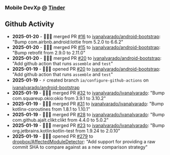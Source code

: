 ### Mobile DevXp @ [Tinder](https://medium.com/tinder)

## Github Activity
- **2025-01-20** - 🧑🏻‍💻 merged PR [#16](https://github.com/ivanalvarado/android-bootstrap/pull/16) to [ivanalvarado/android-bootstrap](https://github.com/ivanalvarado/android-bootstrap): "Bump com.airbnb.android:lottie from 5.2.0 to 6.6.2"
- **2025-01-20** - 🧑🏻‍💻 merged PR [#15](https://github.com/ivanalvarado/android-bootstrap/pull/15) to [ivanalvarado/android-bootstrap](https://github.com/ivanalvarado/android-bootstrap): "Bump retrofit from 2.9.0 to 2.11.0"
- **2025-01-20** - 🧑🏻‍💻 merged PR [#20](https://github.com/ivanalvarado/android-bootstrap/pull/20) to [ivanalvarado/android-bootstrap](https://github.com/ivanalvarado/android-bootstrap): "Add github action that runs `assemble` and `test`"
- **2025-01-19** - 🧑🏻‍💻 opened PR [#20](https://github.com/ivanalvarado/android-bootstrap/pull/20) to [ivanalvarado/android-bootstrap](https://github.com/ivanalvarado/android-bootstrap): "Add github action that runs `assemble` and `test`"
- **2025-01-19** - ⚡️ created branch `ia/configure-github-actions` on [ivanalvarado/android-bootstrap](https://github.com/ivanalvarado/android-bootstrap)
- **2025-01-19** - 🧑🏻‍💻 merged PR [#32](https://github.com/ivanalvarado/ivanalvarado/pull/32) to [ivanalvarado/ivanalvarado](https://github.com/ivanalvarado/ivanalvarado): "Bump com.squareup.okio:okio from 3.9.1 to 3.10.2"
- **2025-01-19** - 🧑🏻‍💻 merged PR [#31](https://github.com/ivanalvarado/ivanalvarado/pull/31) to [ivanalvarado/ivanalvarado](https://github.com/ivanalvarado/ivanalvarado): "Bump kotlinx-coroutines from 1.8.1 to 1.10.1"
- **2025-01-19** - 🧑🏻‍💻 merged PR [#28](https://github.com/ivanalvarado/ivanalvarado/pull/28) to [ivanalvarado/ivanalvarado](https://github.com/ivanalvarado/ivanalvarado): "Bump com.github.ajalt.clikt:clikt from 4.4.0 to 5.0.2"
- **2025-01-19** - 🧑🏻‍💻 merged PR [#23](https://github.com/ivanalvarado/ivanalvarado/pull/23) to [ivanalvarado/ivanalvarado](https://github.com/ivanalvarado/ivanalvarado): "Bump org.jetbrains.kotlin:kotlin-test from 1.9.24 to 2.0.10"
- **2025-01-19** - 🧑🏻‍💻 opened PR [#279](https://github.com/dropbox/AffectedModuleDetector/pull/279) to [dropbox/AffectedModuleDetector](https://github.com/dropbox/AffectedModuleDetector): "Add support for providing a raw commit SHA to compare against as a new comparison strategy"